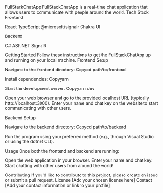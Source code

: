 FullStackChatApp
FullStackChatApp is a real-time chat application that allows users to communicate with people around the world.
Tech Stack
Frontend

React
TypeScript
@microsoft/signalr
Chakra UI

Backend

C#
ASP.NET
SignalR

Getting Started
Follow these instructions to get the FullStackChatApp up and running on your local machine.
Frontend Setup

Navigate to the frontend directory:
Copycd path/to/frontend

Install dependencies:
Copyyarn

Start the development server:
Copyyarn dev

Open your web browser and go to the provided localhost URL (typically http://localhost:3000).
Enter your name and chat key on the website to start communicating with other users.

Backend Setup

Navigate to the backend directory:
Copycd path/to/backend

Run the program using your preferred method (e.g., through Visual Studio or using the dotnet CLI).

Usage
Once both the frontend and backend are running:

Open the web application in your browser.
Enter your name and chat key.
Start chatting with other users from around the world!

Contributing
If you'd like to contribute to this project, please create an issue or submit a pull request.
License
[Add your chosen license here]
Contact
[Add your contact information or link to your profile]
